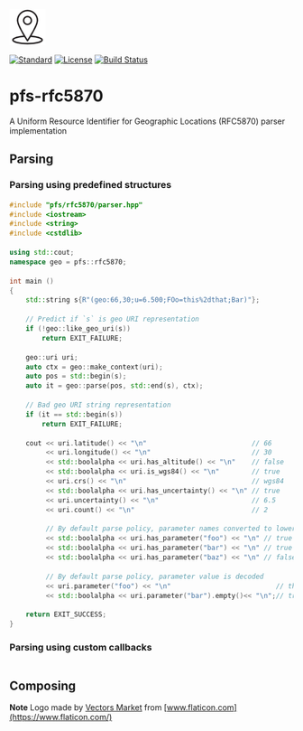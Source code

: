 ![logo](resources/pfs-rfc5870-black_64x64.png)

[![Standard](https://img.shields.io/badge/C%2B%2B-11%2F14%2F17-blue)](https://en.wikipedia.org/wiki/C%2B%2B#Standardization)
[![License](https://img.shields.io/badge/license-MIT-blue.svg)](https://opensource.org/licenses/MIT)
[![Build Status](https://travis-ci.org/semenovf/pfs-rfc5870.svg?branch=master)](https://travis-ci.org/semenovf/pfs-rfc5870)

# pfs-rfc5870
A Uniform Resource Identifier for Geographic Locations (RFC5870) parser implementation

## Parsing

### Parsing using predefined structures

```cpp
#include "pfs/rfc5870/parser.hpp"
#include <iostream>
#include <string>
#include <cstdlib>

using std::cout;
namespace geo = pfs::rfc5870;

int main ()
{
    std::string s{R"(geo:66,30;u=6.500;FOo=this%2dthat;Bar)"};

    // Predict if `s` is geo URI representation
    if (!geo::like_geo_uri(s))
        return EXIT_FAILURE;

    geo::uri uri;
    auto ctx = geo::make_context(uri);
    auto pos = std::begin(s);
    auto it = geo::parse(pos, std::end(s), ctx);

    // Bad geo URI string representation
    if (it == std::begin(s))
        return EXIT_FAILURE;

    cout << uri.latitude() << "\n"                          // 66
         << uri.longitude() << "\n"                         // 30
         << std::boolalpha << uri.has_altitude() << "\n"    // false
         << std::boolalpha << uri.is_wgs84() << "\n"        // true
         << uri.crs() << "\n"                               // wgs84
         << std::boolalpha << uri.has_uncertainty() << "\n" // true
         << uri.uncertainty() << "\n"                       // 6.5
         << uri.count() << "\n"                             // 2

         // By default parse policy, parameter names converted to lowercase
         << std::boolalpha << uri.has_parameter("foo") << "\n" // true
         << std::boolalpha << uri.has_parameter("bar") << "\n" // true
         << std::boolalpha << uri.has_parameter("baz") << "\n" // false

         // By default parse policy, parameter value is decoded
         << uri.parameter("foo") << "\n"                          // this-that
         << std::boolalpha << uri.parameter("bar").empty()<< "\n";// true

    return EXIT_SUCCESS;
}
```

### Parsing using custom callbacks

```cpp

```

## Composing

**Note**
Logo made by [Vectors Market](https://www.flaticon.com/authors/vectors-market) from [www.flaticon.com](https://www.flaticon.com/)
